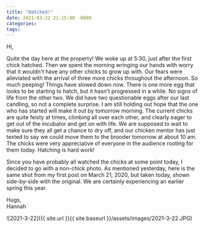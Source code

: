 ```yaml
---
title: "Hatched!"
date: 2021-03-22 21:15:00 -0600
categories:
tags:
---
```


Hi,

Quite the day here at the property! We woke up at 5:30, just after the first chick hatched. Then we spent the morning wringing our hands with worry that it wouldn't have any other chicks to grow up with. Our fears were alleviated with the arrival of three more chicks throughout the afternoon. So much peeping! Things have slowed down now. There is one more egg that looks to be starting to hatch, but it hasn't progressed in a while. No signs of life from the other two. We did have two questionable eggs after our last candling, so not a complete surprise. I am still holding out hope that the one who has started will make it out by tomorrow morning. The current chicks are quite feisty at times, climbing all over each other, and clearly eager to get out of the incubator and get on with life. We are supposed to wait to make sure they all get a chance to dry off, and our chicken mentor has just texted to say we could move them to the brooder tomorrow at about 10 am. The chicks were very appreciative of everyone in the audience rooting for them today. Hatching is hard work! 

Since you have probably all watched the chicks at some point today, I decided to go with a non-chick photo. As mentioned yesterday, here is the same shot from my first post on March 21, 2020, but taken today, shown side-by-side with the original. We are certainly experiencing an earlier spring this year. 

Hugs,<br />
Hannah



![2021-3-22]({{ site.url }}{{ site.baseurl }}/assets/images/2021-3-22.JPG)
